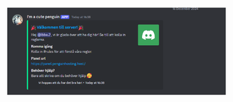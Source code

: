 ![welcome](https://github.com/laggis/Welcome-Discord-bot/blob/6c296d53b2674a79e2bab9add8503a86b56ebb90/welcome.png?raw=true)
